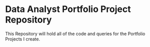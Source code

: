 # Data Analyst Portfolio Project Repository

This Repository will hold all of the code and queries for the Portfolio Projects I create.
